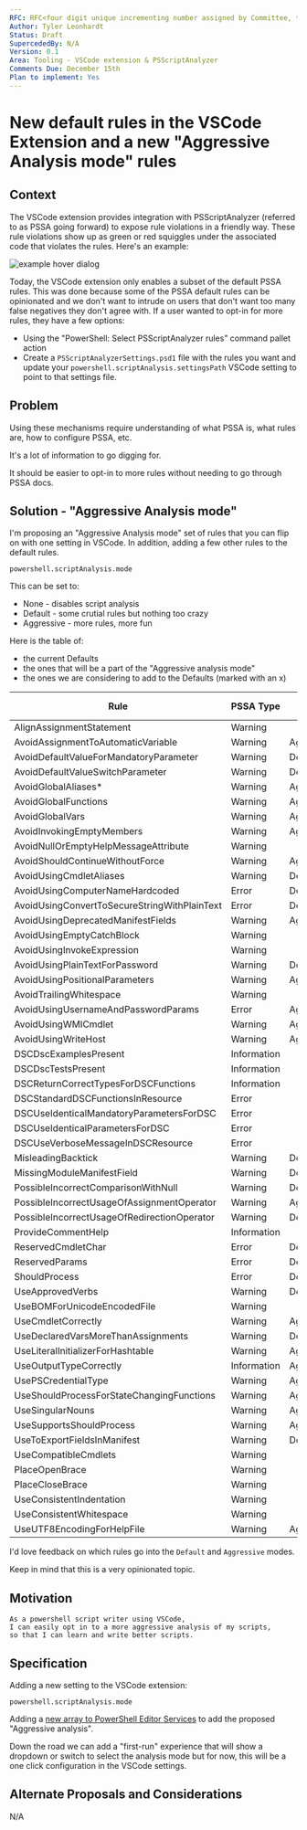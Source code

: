 ```yaml
---
RFC: RFC<four digit unique incrementing number assigned by Committee, this shall be left blank by the author>
Author: Tyler Leonhardt
Status: Draft
SupercededBy: N/A
Version: 0.1
Area: Tooling - VSCode extension & PSScriptAnalyzer
Comments Due: December 15th
Plan to implement: Yes
---
```


# New default rules in the VSCode Extension and a new "Aggressive Analysis mode" rules

## Context
The VSCode extension provides integration with PSScriptAnalyzer (referred to as PSSA going forward) to expose rule violations in a friendly way.
These rule violations show up as green or red squiggles under the associated code that violates the rules.
Here's an example:

![example hover dialog](https://i.imgur.com/ulR5Bhv.png)

Today,
the VSCode extension only enables a subset of the default PSSA rules.
This was done because some of the PSSA default rules can be opinionated and we don't want to intrude on users that don't want too many false negatives they don't agree with.
If a user wanted to opt-in for more rules,
they have a few options:

- Using the
"PowerShell: Select PSScriptAnalyzer rules"
command pallet action
- Create a
`PSScriptAnalyzerSettings.psd1`
file with the rules you want and update your
`powershell.scriptAnalysis.settingsPath`
VSCode setting to point to that settings file.

## Problem

Using these mechanisms require understanding of what PSSA is,
what rules are,
how to configure PSSA,
etc.

It's a lot of information to go digging for.

It should be easier to opt-in to more rules without needing to go through PSSA docs.

## Solution - "Aggressive Analysis mode"

I'm proposing an 
"Aggressive Analysis mode"
set of rules that you can flip on with one setting in VSCode. 
In addition,
adding a few other rules to the default rules.

`powershell.scriptAnalysis.mode`

This can be set to:

- None - disables script analysis
- Default - some crutial rules but nothing too crazy
- Aggressive - more rules, more fun

Here is the table of:

- the current Defaults
- the ones that will be a part of the "Aggressive analysis mode"
- the ones we are considering to add to the Defaults (marked with an x)

| Rule                                         | PSSA Type   | Mode       | Add to default |
|----------------------------------------------|-------------|------------|----------------|
| AlignAssignmentStatement                     | Warning     |            |                |
| AvoidAssignmentToAutomaticVariable           | Warning     | Aggressive |                |
| AvoidDefaultValueForMandatoryParameter       | Warning     | Default    |                |
| AvoidDefaultValueSwitchParameter             | Warning     | Default    |                |
| AvoidGlobalAliases*                          | Warning     | Aggressive | x              |
| AvoidGlobalFunctions                         | Warning     | Aggressive | x              |
| AvoidGlobalVars                              | Warning     | Aggressive | x              |
| AvoidInvokingEmptyMembers                    | Warning     | Aggressive | x              |
| AvoidNullOrEmptyHelpMessageAttribute         | Warning     |            |                |
| AvoidShouldContinueWithoutForce              | Warning     | Aggressive |                |
| AvoidUsingCmdletAliases                      | Warning     | Default    |                |
| AvoidUsingComputerNameHardcoded              | Error       | Default    |                |
| AvoidUsingConvertToSecureStringWithPlainText | Error       | Default    |                |
| AvoidUsingDeprecatedManifestFields           | Warning     | Aggressive | x              |
| AvoidUsingEmptyCatchBlock                    | Warning     |            |                |
| AvoidUsingInvokeExpression                   | Warning     |            |                |
| AvoidUsingPlainTextForPassword               | Warning     | Default    |                |
| AvoidUsingPositionalParameters               | Warning     | Aggressive |                |
| AvoidTrailingWhitespace                      | Warning     |            |                |
| AvoidUsingUsernameAndPasswordParams          | Error       | Aggressive |                |
| AvoidUsingWMICmdlet                          | Warning     | Aggressive | x              |
| AvoidUsingWriteHost                          | Warning     | Aggressive |                |
| DSCDscExamplesPresent                        | Information |            |                |
| DSCDscTestsPresent                           | Information |            |                |
| DSCReturnCorrectTypesForDSCFunctions         | Information |            |                |
| DSCStandardDSCFunctionsInResource            | Error       |            |                |
| DSCUseIdenticalMandatoryParametersForDSC     | Error       |            |                |
| DSCUseIdenticalParametersForDSC              | Error       |            |                |
| DSCUseVerboseMessageInDSCResource            | Error       |            |                |
| MisleadingBacktick                           | Warning     | Default    |                |
| MissingModuleManifestField                   | Warning     | Default    |                |
| PossibleIncorrectComparisonWithNull          | Warning     | Default    |                |
| PossibleIncorrectUsageOfAssignmentOperator   | Warning     | Aggressive |                |
| PossibleIncorrectUsageOfRedirectionOperator  | Warning     | Default    |                |
| ProvideCommentHelp                           | Information |            |                |
| ReservedCmdletChar                           | Error       | Default    |                |
| ReservedParams                               | Error       | Default    |                |
| ShouldProcess                                | Error       | Default    |                |
| UseApprovedVerbs                             | Warning     | Default    |                |
| UseBOMForUnicodeEncodedFile                  | Warning     |            |                |
| UseCmdletCorrectly                           | Warning     | Aggressive |                |
| UseDeclaredVarsMoreThanAssignments           | Warning     | Default    |                |
| UseLiteralInitializerForHashtable            | Warning     | Aggressive |                |
| UseOutputTypeCorrectly                       | Information | Aggressive |                |
| UsePSCredentialType                          | Warning     | Aggressive |                |
| UseShouldProcessForStateChangingFunctions    | Warning     | Aggressive |                |
| UseSingularNouns                             | Warning     | Aggressive | x              |
| UseSupportsShouldProcess                     | Warning     | Aggressive | x              |
| UseToExportFieldsInManifest                  | Warning     | Default    |                |
| UseCompatibleCmdlets                         | Warning     |            |                |
| PlaceOpenBrace                               | Warning     |            |                |
| PlaceCloseBrace                              | Warning     |            |                |
| UseConsistentIndentation                     | Warning     |            |                |
| UseConsistentWhitespace                      | Warning     |            |                |
| UseUTF8EncodingForHelpFile                   | Warning     | Aggressive |                |

I'd love feedback on which rules go into the `Default` and `Aggressive` modes.

Keep in mind that this is a very opinionated topic.

## Motivation

    As a powershell script writer using VSCode,
    I can easily opt in to a more aggressive analysis of my scripts,
    so that I can learn and write better scripts.

## Specification

Adding a new setting to the VSCode extension:

`powershell.scriptAnalysis.mode`

Adding a [new array to PowerShell Editor Services](https://github.com/PowerShell/PowerShellEditorServices/blob/8e29349c9c1f1edb60f878de1c37f8b903397273/src/PowerShellEditorServices/Analysis/AnalysisService.cs#L33-L48) to add the proposed
"Aggressive analysis".

Down the road we can add a "first-run" experience that will show a dropdown or switch to select the analysis mode but for now,
this will be a one click configuration in the VSCode settings.

## Alternate Proposals and Considerations

N/A
